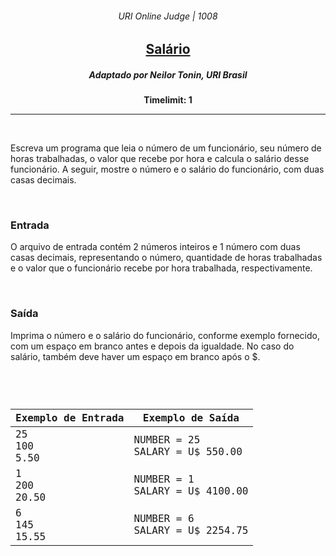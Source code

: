 <h6 align="center">URI Online Judge | 1008</h6>
<h2 align="center">
  <a href="https://www.urionlinejudge.com.br/judge/pt/problems/view/1008">
    Salário
  </a>
</h2>
<h5 align="center">Adaptado por Neilor Tonin, URI  Brasil</h5>
<p align="center"><b>Timelimit: 1</b></p>
<hr>
<br>
<p>
  Escreva um programa que leia o número de um funcionário, seu número de horas trabalhadas, o valor que recebe por hora e calcula o salário desse funcionário. A seguir, mostre o número e o salário do funcionário, com duas casas decimais.
</p>
<br>
<h3>Entrada</h3>
<p>
  O arquivo de entrada contém 2 números inteiros e 1 número com duas casas decimais, representando o número, quantidade de horas trabalhadas e o valor que o funcionário recebe por hora trabalhada, respectivamente.
</p>
<br>
<h3>Saída</h3>
<p>
  Imprima o número e o salário do funcionário, conforme exemplo fornecido, com um espaço em branco antes e depois da igualdade. No caso do salário, também deve haver um espaço em branco após o $.
</p>
<br>
<code>
  <table width="100%">
    <thead>
      <th>Exemplo de Entrada</th>
      <th>Exemplo de Saída</th>
    </thead>
    <tbody>
      <tr>
        <td>25<br>100<br>5.50</td>
        <td>NUMBER = 25<br>SALARY = U$ 550.00</td>
      </tr>
      <tr>
        <td>1<br>200<br>20.50</td>
        <td>NUMBER = 1<br>SALARY = U$ 4100.00</td>
      </tr>
      <tr>
        <td>6<br>145<br>15.55</td>
        <td>NUMBER = 6<br>SALARY = U$ 2254.75</td>
      </tr>
    </tbody>
  </table>
</code>